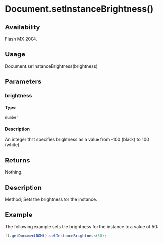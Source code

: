 # Document.setInstanceBrightness()

## Availability

Flash MX 2004.

## Usage

Document.setInstanceBrightness(brightness)

## Parameters

### **brightness**

#### Type

```typescript
number
```

#### Description

An integer that specifies brightness as a value from -100 (black) to 100 (white).

## Returns

Nothing.

## Description

Method; Sets the brightness for the instance.

## Example

The following example sets the brightness for the instance to a value of 50:

```javascript
fl.getDocumentDOM().setInstanceBrightness(50);
```
